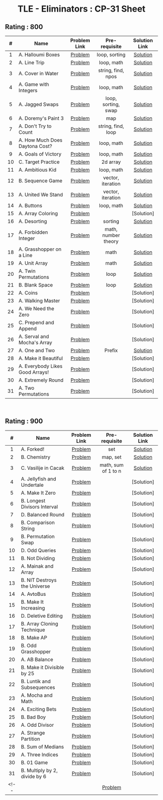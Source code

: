 <h1 align="center"> TLE - Eliminators : CP-31 Sheet </h1>

<h2>Rating : 800 </h2>

| # |    Name      |    Problem Link       |     Pre-requisite      |  Solution Link         |
|:-:|--------------|:---------------------:|:----------------------:|:----------------------:|
| 1 | A. Halloumi Boxes | [Problem](https://codeforces.com/problemset/problem/1903/A) | loop, sorting | [Solution](https://codeforces.com/contest/1903/submission/309324954) | 
| 2 | A. Line Trip | [Problem](https://codeforces.com/problemset/problem/1901/A) | loop, math | [Solution](https://codeforces.com/contest/1901/submission/309326920) | 
| 3 | A. Cover in Water | [Problem](https://codeforces.com/problemset/problem/1900/A) | string, find, npos | [Solution](https://codeforces.com/contest/1900/submission/311010200) |
| 4 | A. Game with Integers | [Problem](https://codeforces.com/problemset/problem/1899/A) | loop, math | [Solution](https://codeforces.com/contest/1899/submission/309567977) |
| 5 | A. Jagged Swaps | [Problem](https://codeforces.com/problemset/problem/1896/A) | loop, sorting, swap | [Solution](https://codeforces.com/contest/1896/submission/309568319) |
| 6 | A. Doremy's Paint 3 | [Problem](https://codeforces.com/problemset/problem/1890/A) | map | [Solution](https://codeforces.com/contest/1890/submission/316396237) |
| 7 | A. Don't Try to Count | [Problem](https://codeforces.com/problemset/problem/1881/A) | string, find, loop | [Solution](https://codeforces.com/contest/1881/submission/311109814) |
| 8 | A. How Much Does Daytona Cost? | [Problem](https://codeforces.com/problemset/problem/1878/A) | loop, math | [Solution](https://codeforces.com/contest/1878/submission/311299190) |
| 9 | A. Goals of Victory | [Problem](https://codeforces.com/problemset/problem/1877/A) | loop, math | [Solution](https://codeforces.com/contest/1877/submission/311440576) |
| 10 | C. Target Practice | [Problem](https://codeforces.com/problemset/problem/1873/C) | 2d array | [Solution](https://codeforces.com/contest/1873/submission/311573915) |
| 11 | A. Ambitious Kid | [Problem](https://codeforces.com/problemset/problem/1866/A) | loop, math | [Solution](https://codeforces.com/contest/1866/submission/311632811) |
| 12 | B. Sequence Game | [Problem](https://codeforces.com/problemset/problem/1862/B) | vector, iteration | [Solution](https://codeforces.com/contest/1862/submission/312173869) |
| 13 | A. United We Stand | [Problem](https://codeforces.com/problemset/problem/1859/A) | vector, iteration | [Solution](https://codeforces.com/contest/1859/submission/312812492) |
| 14 | A. Buttons | [Problem](https://codeforces.com/problemset/problem/1858/A) | loop, math | [Solution](https://codeforces.com/contest/1858/submission/311782939) |
| 15 | A. Array Coloring | [Problem](https://codeforces.com/problemset/problem/1857/A) |  | [Solution] |
| 16 | A. Desorting | [Problem](https://codeforces.com/problemset/problem/1853/A) | sorting | [Solution](https://codeforces.com/contest/1845/submission/314926999) |
| 17 | A. Forbidden Integer | [Problem](https://codeforces.com/problemset/problem/1845/A) | math, number theory | [Solution](https://codeforces.com/contest/1845/submission/314926999) |
| 18 | A. Grasshopper on a Line | [Problem](https://codeforces.com/problemset/problem/1837/A) | math | [Solution](https://codeforces.com/contest/1837/submission/315047183) |
| 19 | A. Unit Array | [Problem](https://codeforces.com/problemset/problem/1834/A) | math | [Solution](https://codeforces.com/contest/1834/submission/315047373) |
| 20 | A. Twin Permutations | [Problem](https://codeforces.com/problemset/problem/1831/A) | loop | [Solution](https://codeforces.com/contest/1831/submission/315217425) |
| 21 | B. Blank Space | [Problem](https://codeforces.com/problemset/problem/1829/B) | loop | [Solution](https://codeforces.com/contest/1829/submission/315602156)|
| 22 | A. Coins | [Problem](https://codeforces.com/problemset/problem/1814/A) |  | [Solution] |
| 23 | A. Walking Master | [Problem](https://codeforces.com/problemset/problem/1806/A) |  | [Solution] |
| 24 | A. We Need the Zero | [Problem](https://codeforces.com/problemset/problem/1805/A) |  | [Solution] |
| 25 | C. Prepend and Append | [Problem](https://codeforces.com/problemset/problem/1791/C) |  | [Solution] |
| 26 | A. Serval and Mocha's Array | [Problem](https://codeforces.com/problemset/problem/1789/A) |  | [Solution] |
| 27 | A. One and Two | [Problem](https://codeforces.com/problemset/problem/1788/A) | Prefix | [Solution](https://codeforces.com/contest/1788/submission/317451156) |
| 28 | A. Make it Beautiful | [Problem](https://codeforces.com/problemset/problem/1783/A) |  | [Solution] |
| 29 | A. Everybody Likes Good Arrays! | [Problem](https://codeforces.com/problemset/problem/1777/A) |  | [Solution] |
| 30 | A. Extremely Round | [Problem](https://codeforces.com/problemset/problem/1766/A) |  | [Solution] |
| 31 | A. Two Permutations | [Problem](https://codeforces.com/problemset/problem/1761/A) |  | [Solution] |

<br>

<h2>Rating : 900 </h2>

| # |    Name      |    Problem Link       |     Pre-requisite      |  Solution Link         |
|:-:|--------------|:---------------------:|:----------------------:|:----------------------:|
| 1 | A. Forked!  | [Problem](https://codeforces.com/problemset/problem/1904/A) | set | [Solution](https://codeforces.com/contest/1904/submission/318154838) |
| 2 | B. Chemistry | [Problem](https://codeforces.com/problemset/problem/1883/B) | map, set | [Solution](https://codeforces.com/contest/1883/submission/318134559) |
| 3 | C. Vasilije in Cacak | [Problem](https://codeforces.com/problemset/problem/1878/C) | math, sum of 1 to n | [Solution](https://codeforces.com/contest/1878/submission/318156746) |
| 4 | A. Jellyfish and Undertale | [Problem](https://codeforces.com/problemset/problem/1875/A) |  | [Solution] |
| 5 | A. Make It Zero | [Problem](https://codeforces.com/problemset/problem/1869/A) |  | [Solution] |
| 6 | B. Longest Divisors Interval | [Problem](https://codeforces.com/problemset/problem/1855/B) |  | [Solution] |
| 7 | D. Balanced Round | [Problem](https://codeforces.com/problemset/problem/1850/D) |  | [Solution] |
| 8 | B. Comparison String | [Problem](https://codeforces.com/problemset/problem/1837/B) |  | [Solution] |
| 9 | B. Permutation Swap | [Problem](https://codeforces.com/problemset/problem/1828/B) |  | [Solution] |
| 10 | D. Odd Queries | [Problem](https://codeforces.com/problemset/problem/1807/D) |  | [Solution] |
| 11 | B. Not Dividing | [Problem](https://codeforces.com/problemset/problem/1794/B) |  | [Solution] |
| 12 | A. Mainak and Array | [Problem](https://codeforces.com/problemset/problem/1726/A) |  | [Solution] |
| 13 | B. NIT Destroys the Universe | [Problem](https://codeforces.com/problemset/problem/1696/B) |  | [Solution] |
| 14 | A. AvtoBus | [Problem](https://codeforces.com/problemset/problem/1679/A) |  | [Solution] |
| 15 | B. Make It Increasing | [Problem](https://codeforces.com/problemset/problem/1675/B) |  | [Solution] |
| 16 | D. Deletive Editing | [Problem](https://codeforces.com/problemset/problem/1666/D) |  | [Solution] |
| 17 | B. Array Cloning Technique | [Problem](https://codeforces.com/problemset/problem/1665/B) |  | [Solution] |
| 18 | B. Make AP | [Problem](https://codeforces.com/problemset/problem/1624/B) |  | [Solution] |
| 19 | B. Odd Grasshopper | [Problem](https://codeforces.com/problemset/problem/1607/B) |  | [Solution] |
| 20 | A. AB Balance | [Problem](https://codeforces.com/problemset/problem/1606/A) |  | [Solution]|
| 21 | B. Make it Divisible by 25 | [Problem](https://codeforces.com/problemset/problem/1593/B) |  | [Solution] |
| 22 | B. Luntik and Subsequences | [Problem](https://codeforces.com/problemset/problem/1582/B) |  | [Solution] |
| 23 | A. Mocha and Math | [Problem](https://codeforces.com/problemset/problem/1559/A) |  | [Solution] |
| 24 | A. Exciting Bets | [Problem](https://codeforces.com/problemset/problem/1543/A) |  | [Solution] |
| 25 | B. Bad Boy | [Problem](https://codeforces.com/problemset/problem/1537/B) |  | [Solution] |
| 26 | A. Odd Divisor | [Problem](https://codeforces.com/problemset/problem/1475/A) |  | [Solution]|
| 27 | A. Strange Partition | [Problem](https://codeforces.com/problemset/problem/1471/A) |  | [Solution] |
| 28 | B. Sum of Medians | [Problem](https://codeforces.com/problemset/problem/1440/B) |  | [Solution] |
| 29 | A. Three Indices | [Problem](https://codeforces.com/problemset/problem/1380/A) |  | [Solution] |
| 30 | B. 01 Game | [Problem](https://codeforces.com/problemset/problem/1373/B) |  | [Solution]|
| 31 | B. Multiply by 2, divide by 6 | [Problem](https://codeforces.com/problemset/problem/1374/B) |  | [Solution] |
<!-- |  |  | [Problem](a)|   | [Solution](a) |  -->